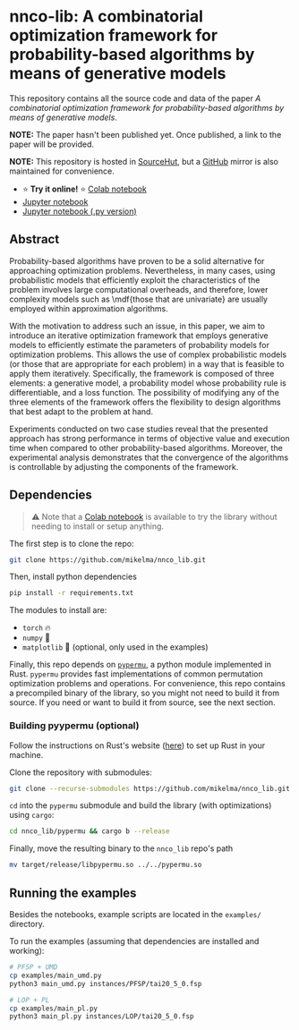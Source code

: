 # nnco-lib: A combinatorial optimization framework for probability-based algorithms by means of generative models

This repository contains all the source code and data of the paper *A combinatorial optimization framework for probability-based algorithms by means of generative models*.

**NOTE:** The paper hasn't been published yet. Once published, a link to the paper will be provided.

**NOTE:** This repository is hosted in [SourceHut](https://git.sr.ht/~mikelma/nnco_lib),
but a [GitHub](https://github.com/mikelma/nnco_lib) mirror is also maintained
for convenience.

- ⭐ **Try it online!** ⭐ [Colab notebook](https://colab.research.google.com/drive/1BNtRUHaL6qe2E1CO1mxJORO4o-oPMP5f?usp=sharing)
- [Jupyter notebook](./A_combinatorial_optimization_framework_for_probability_based_algorithms_by_means_of_generative_models.ipynb)
- [Jupyter notebook (.py version)](./A_combinatorial_optimization_framework_for_probability_based_algorithms_by_means_of_generative_models.py)

## Abstract

Probability-based algorithms have proven to be a solid alternative for approaching optimization problems. Nevertheless, in many cases, using probabilistic models that efficiently exploit the characteristics of the problem involves large computational overheads, and therefore, lower complexity models such as \mdf{those that are univariate} are usually employed within approximation algorithms.

With the motivation to address such an issue, in this paper, we aim to introduce an iterative optimization framework that employs generative models to efficiently estimate the parameters of probability models for optimization problems. This allows the use of complex probabilistic models (or those that are appropriate for each problem) in a way that is feasible to apply them iteratively. Specifically, the framework is composed of three elements: a generative model, a probability model whose probability rule is differentiable, and a loss function. The possibility of modifying any of the three elements of the framework offers the flexibility to design algorithms that best adapt to the problem at hand.

Experiments conducted on two case studies reveal that the presented approach has strong performance in terms of objective value and execution time when compared to other probability-based algorithms.
Moreover, the experimental analysis demonstrates that the convergence of the algorithms is controllable by adjusting the components of the framework.

## Dependencies

> ⚠️ Note that a [Colab notebook](https://colab.research.google.com/drive/1BNtRUHaL6qe2E1CO1mxJORO4o-oPMP5f?usp=sharing) is available to try the library without needing to install or setup anything.

The first step is to clone the repo:

```bash
git clone https://github.com/mikelma/nnco_lib.git
```

Then, install python dependencies

```bash
pip install -r requirements.txt
```

The modules to install are:

* `torch` 🔥
* `numpy` 🐍
* `matplotlib` 🎨 (optional, only used in the examples)

Finally, this repo depends on [`pypermu`](https://github.com/mikelma/pypermu), a python module implemented in Rust. `pypermu` provides fast
implementations of common permutation optimization problems and operations. For convenience, this repo contains a precompiled binary of the library,
so you might not need to build it from source. If you need or want to build it from source, see the next section.

### Building pyypermu (optional)

Follow the instructions on Rust's website ([here](https://www.rust-lang.org/learn/get-started)) to set up Rust in your machine.

Clone the repository with submodules:

```bash
git clone --recurse-submodules https://github.com/mikelma/nnco_lib.git
```

`cd` into the `pypermu` submodule and build the library (with optimizations) using `cargo`:

```bash
cd nnco_lib/pypermu && cargo b --release
```

Finally, move the resulting binary to the `nnco_lib` repo's path
```bash
mv target/release/libpypermu.so ../../pypermu.so
```

## Running the examples

Besides the notebooks, example scripts are located in the `examples/` directory.

To run the examples (assuming that dependencies are installed and working):

```bash
# PFSP + UMD
cp examples/main_umd.py
python3 main_umd.py instances/PFSP/tai20_5_0.fsp

# LOP + PL
cp examples/main_pl.py
python3 main_pl.py instances/LOP/tai20_5_0.fsp
```
